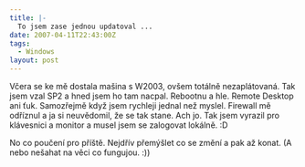 ```yaml
---
title: |-
  To jsem zase jednou updatoval ...
date: 2007-04-11T22:43:00Z
tags:
  - Windows
layout: post
---
```

Včera se ke mě dostala mašina s W2003, ovšem totálně nezaplátovaná. Tak jsem vzal SP2 a hned jsem ho tam nacpal. Rebootnu a hle. Remote Desktop ani ťuk. Samozřejmě když jsem rychleji jednal než myslel. Firewall mě odříznul a ja si neuvědomil, že se tak stane. Ach jo. Tak jsem vyrazil pro klávesnici a monitor a musel jsem se zalogovat lokálně. :D

No co poučení pro příště. Nejdřív přemýšlet co se změní a pak až konat. (A nebo nešahat na věci co fungujou. :))
